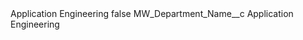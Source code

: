 <?xml version="1.0" encoding="UTF-8"?>
<CustomMetadata xmlns="http://soap.sforce.com/2006/04/metadata" xmlns:xsi="http://www.w3.org/2001/XMLSchema-instance" xmlns:xsd="http://www.w3.org/2001/XMLSchema">
    <label>Application Engineering</label>
    <protected>false</protected>
    <values>
        <field>MW_Department_Name__c</field>
        <value xsi:type="xsd:string">Application Engineering</value>
    </values>
</CustomMetadata>
